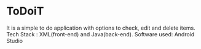 # ToDoiT
It is a simple to do application with options to check, edit and delete items. Tech Stack : XML(front-end) and Java(back-end). Software used: Android Studio
